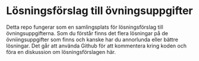 # Lösningsförslag till övningsuppgifter

Detta repo fungerar som en samlingsplats för lösningsförslag till övningsuppgifterna. Som du förstår finns det flera lösningar på de övniingsuppgifter som finns och kanske har du annorlunda eller bättre lösningar. Det går att använda Github för att kommentera kring koden och föra en diskussion om lösningsförslagen här.
